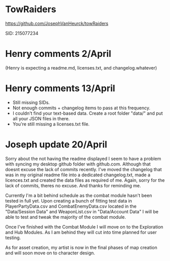 # TowRaiders
https://github.com/JosephVanHeurck/towRaiders

SID: 215077234

# Henry comments 2/April

(Henry is expecting a readme.md, licenses.txt, and changelog.whatever)

# Henry comments 13/April
- Still missing SIDs.
- Not enough commits + changelog items to pass at this frequency.
- I couldn't find your text-based data. Create a root folder "data/" and put all your JSON files in there.
- You're still missing a licenses.txt file.

# Joseph update 20/April
Sorry about the not having the readme displayed I seem to have a problem with
syncing my desktop github folder with github.com. Although that doesnt excuse
the lack of commits recently.
I've moved the changelog that was in my original readme file into a dedicated
changelog.txt, made a licences.txt and created the data files as required of me.
Again, sorry for the lack of commits, theres no excuse. And thanks for reminding me.

Currently I'm a bit behind schedule as the combat module hasn't been tested in full yet. Upon creating a bunch of fitting test data in PlayerPartyData.csv and CombatEnemyData.csv located in the "Data/Session Data" and WeaponList.csv in "Data/Account Data" I will be able to test and tweak the majority of the combat module.

Once I've finished with the Combat Module I will move on to the Exploration and Hub Modules. As I am behind they will cut into time planned for user testing.

As for asset creation, my artist is now in the final phases of map creation and will soon move on to character design.
